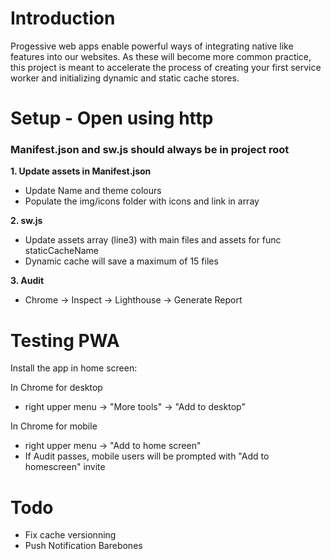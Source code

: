 # Introduction

Progessive web apps enable powerful ways of integrating native like features into our websites. As these will become more common practice, this project is meant to accelerate the process of creating your first service worker and initializing dynamic and static cache stores.

# Setup - Open using http
### Manifest.json and sw.js should always be in project root

**1. Update assets in Manifest.json**
- Update Name and theme colours
- Populate the img/icons folder with icons and link in array

**2. sw.js**
- Update assets array (line3) with main files and assets for func staticCacheName
- Dynamic cache will save a maximum of 15 files

**3. Audit**
- Chrome → Inspect → Lighthouse -> Generate Report


# Testing PWA
Install the app in home screen:

In Chrome for desktop
- right upper menu → "More tools" → "Add to desktop"


In Chrome for mobile
- right upper menu → "Add to home screen"
- If Audit passes, mobile users will be prompted with "Add to homescreen" invite


# Todo
- Fix cache versionning 
- Push Notification Barebones
